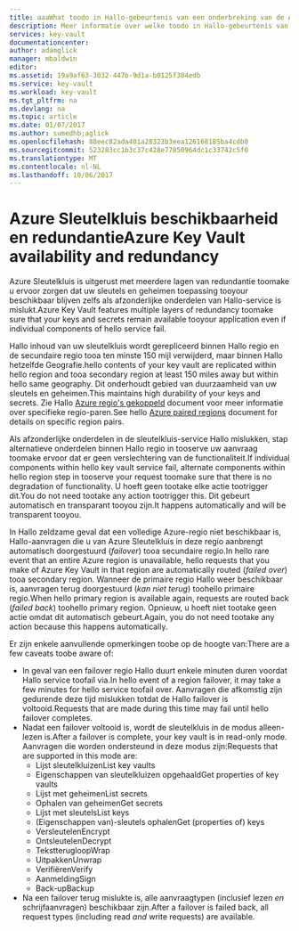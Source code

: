 ```yaml
---
title: aaaWhat toodo in Hallo-gebeurtenis van een onderbreking van de Azure-service die gevolgen heeft voor Azure Sleutelkluis | Microsoft Docs
description: Meer informatie over welke toodo in Hallo-gebeurtenis van een onderbreking van de Azure-service die gevolgen heeft voor Azure Sleutelkluis.
services: key-vault
documentationcenter: 
author: adamglick
manager: mbaldwin
editor: 
ms.assetid: 19a9af63-3032-447b-9d1a-b0125f384edb
ms.service: key-vault
ms.workload: key-vault
ms.tgt_pltfrm: na
ms.devlang: na
ms.topic: article
ms.date: 01/07/2017
ms.author: sumedhb;aglick
ms.openlocfilehash: 88eec82ada401a28323b3eea126168185ba4cdb0
ms.sourcegitcommit: 523283cc1b3c37c428e77850964dc1c33742c5f0
ms.translationtype: MT
ms.contentlocale: nl-NL
ms.lasthandoff: 10/06/2017
---
```

# <a name="azure-key-vault-availability-and-redundancy"></a><span data-ttu-id="f1adb-103">Azure Sleutelkluis beschikbaarheid en redundantie</span><span class="sxs-lookup"><span data-stu-id="f1adb-103">Azure Key Vault availability and redundancy</span></span>
<span data-ttu-id="f1adb-104">Azure Sleutelkluis is uitgerust met meerdere lagen van redundantie toomake u ervoor zorgen dat uw sleutels en geheimen toepassing tooyour beschikbaar blijven zelfs als afzonderlijke onderdelen van Hallo-service is mislukt.</span><span class="sxs-lookup"><span data-stu-id="f1adb-104">Azure Key Vault features multiple layers of redundancy toomake sure that your keys and secrets remain available tooyour application even if individual components of hello service fail.</span></span>

<span data-ttu-id="f1adb-105">Hallo inhoud van uw sleutelkluis wordt gerepliceerd binnen Hallo regio en de secundaire regio tooa ten minste 150 mijl verwijderd, maar binnen Hallo hetzelfde Geografie.</span><span class="sxs-lookup"><span data-stu-id="f1adb-105">hello contents of your key vault are replicated within hello region and tooa secondary region at least 150 miles away but within hello same geography.</span></span> <span data-ttu-id="f1adb-106">Dit onderhoudt gebied van duurzaamheid van uw sleutels en geheimen.</span><span class="sxs-lookup"><span data-stu-id="f1adb-106">This maintains high durability of your keys and secrets.</span></span> <span data-ttu-id="f1adb-107">Zie Hallo [Azure regio's gekoppeld](https://docs.microsoft.com/en-us/azure/best-practices-availability-paired-regions) document voor meer informatie over specifieke regio-paren.</span><span class="sxs-lookup"><span data-stu-id="f1adb-107">See hello [Azure paired regions](https://docs.microsoft.com/en-us/azure/best-practices-availability-paired-regions) document for details on specific region pairs.</span></span>

<span data-ttu-id="f1adb-108">Als afzonderlijke onderdelen in de sleutelkluis-service Hallo mislukken, stap alternatieve onderdelen binnen Hallo regio in tooserve uw aanvraag toomake ervoor dat er geen verslechtering van de functionaliteit.</span><span class="sxs-lookup"><span data-stu-id="f1adb-108">If individual components within hello key vault service fail, alternate components within hello region step in tooserve your request toomake sure that there is no degradation of functionality.</span></span> <span data-ttu-id="f1adb-109">U hoeft geen tootake elke actie tootrigger dit.</span><span class="sxs-lookup"><span data-stu-id="f1adb-109">You do not need tootake any action tootrigger this.</span></span> <span data-ttu-id="f1adb-110">Dit gebeurt automatisch en transparant tooyou zijn.</span><span class="sxs-lookup"><span data-stu-id="f1adb-110">It happens automatically and will be transparent tooyou.</span></span>

<span data-ttu-id="f1adb-111">In Hallo zeldzame geval dat een volledige Azure-regio niet beschikbaar is, Hallo-aanvragen die u van Azure Sleutelkluis in deze regio aanbrengt automatisch doorgestuurd (*failover*) tooa secundaire regio.</span><span class="sxs-lookup"><span data-stu-id="f1adb-111">In hello rare event that an entire Azure region is unavailable, hello requests that you make of Azure Key Vault in that region are automatically routed (*failed over*) tooa secondary region.</span></span> <span data-ttu-id="f1adb-112">Wanneer de primaire regio Hallo weer beschikbaar is, aanvragen terug doorgestuurd (*kan niet terug*) toohello primaire regio.</span><span class="sxs-lookup"><span data-stu-id="f1adb-112">When hello primary region is available again, requests are routed back (*failed back*) toohello primary region.</span></span> <span data-ttu-id="f1adb-113">Opnieuw, u hoeft niet tootake geen actie omdat dit automatisch gebeurt.</span><span class="sxs-lookup"><span data-stu-id="f1adb-113">Again, you do not need tootake any action because this happens automatically.</span></span>

<span data-ttu-id="f1adb-114">Er zijn enkele aanvullende opmerkingen toobe op de hoogte van:</span><span class="sxs-lookup"><span data-stu-id="f1adb-114">There are a few caveats toobe aware of:</span></span>

* <span data-ttu-id="f1adb-115">In geval van een failover regio Hallo duurt enkele minuten duren voordat Hallo service toofail via.</span><span class="sxs-lookup"><span data-stu-id="f1adb-115">In hello event of a region failover, it may take a few minutes for hello service toofail over.</span></span> <span data-ttu-id="f1adb-116">Aanvragen die afkomstig zijn gedurende deze tijd mislukken totdat de Hallo failover is voltooid.</span><span class="sxs-lookup"><span data-stu-id="f1adb-116">Requests that are made during this time may fail until hello failover completes.</span></span>
* <span data-ttu-id="f1adb-117">Nadat een failover voltooid is, wordt de sleutelkluis in de modus alleen-lezen is.</span><span class="sxs-lookup"><span data-stu-id="f1adb-117">After a failover is complete, your key vault is in read-only mode.</span></span> <span data-ttu-id="f1adb-118">Aanvragen die worden ondersteund in deze modus zijn:</span><span class="sxs-lookup"><span data-stu-id="f1adb-118">Requests that are supported in this mode are:</span></span>
  * <span data-ttu-id="f1adb-119">Lijst sleutelkluizen</span><span class="sxs-lookup"><span data-stu-id="f1adb-119">List key vaults</span></span>
  * <span data-ttu-id="f1adb-120">Eigenschappen van sleutelkluizen opgehaald</span><span class="sxs-lookup"><span data-stu-id="f1adb-120">Get properties of key vaults</span></span>
  * <span data-ttu-id="f1adb-121">Lijst met geheimen</span><span class="sxs-lookup"><span data-stu-id="f1adb-121">List secrets</span></span>
  * <span data-ttu-id="f1adb-122">Ophalen van geheimen</span><span class="sxs-lookup"><span data-stu-id="f1adb-122">Get secrets</span></span>
  * <span data-ttu-id="f1adb-123">Lijst met sleutels</span><span class="sxs-lookup"><span data-stu-id="f1adb-123">List keys</span></span>
  * <span data-ttu-id="f1adb-124">(Eigenschappen van)-sleutels ophalen</span><span class="sxs-lookup"><span data-stu-id="f1adb-124">Get (properties of) keys</span></span>
  * <span data-ttu-id="f1adb-125">Versleutelen</span><span class="sxs-lookup"><span data-stu-id="f1adb-125">Encrypt</span></span>
  * <span data-ttu-id="f1adb-126">Ontsleutelen</span><span class="sxs-lookup"><span data-stu-id="f1adb-126">Decrypt</span></span>
  * <span data-ttu-id="f1adb-127">Tekstterugloop</span><span class="sxs-lookup"><span data-stu-id="f1adb-127">Wrap</span></span>
  * <span data-ttu-id="f1adb-128">Uitpakken</span><span class="sxs-lookup"><span data-stu-id="f1adb-128">Unwrap</span></span>
  * <span data-ttu-id="f1adb-129">Verifiëren</span><span class="sxs-lookup"><span data-stu-id="f1adb-129">Verify</span></span>
  * <span data-ttu-id="f1adb-130">Aanmelding</span><span class="sxs-lookup"><span data-stu-id="f1adb-130">Sign</span></span>
  * <span data-ttu-id="f1adb-131">Back-up</span><span class="sxs-lookup"><span data-stu-id="f1adb-131">Backup</span></span>
* <span data-ttu-id="f1adb-132">Na een failover terug mislukte is, alle aanvraagtypen (inclusief lezen *en* schrijfaanvragen) beschikbaar zijn.</span><span class="sxs-lookup"><span data-stu-id="f1adb-132">After a failover is failed back, all request types (including read *and* write requests) are available.</span></span>

